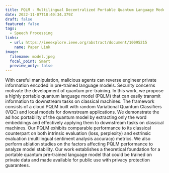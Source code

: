 ```yaml
---
title: PQLM - Multilingual Decentralized Portable Quantum Language Model
date: 2022-11-07T18:40:34.379Z
draft: false
featured: false
tags:
  - Speech Processing
links:
  - url: https://ieeexplore.ieee.org/abstract/document/10095215
    name: Paper Link
image:
  filename: model.jpeg
  focal_point: Smart
  preview_only: false
---
```

With careful manipulation, malicious agents can reverse engineer private information encoded in pre-trained language models. Security concerns motivate the development of quantum pre-training. In this work, we propose a highly portable quantum language model (PQLM) that can easily transmit information to downstream tasks on classical machines. The framework consists of a cloud PQLM built with random Variational Quantum Classifiers (VQC) and local models for downstream applications. We demonstrate the ad hoc portability of the quantum model by extracting only the word embeddings and effectively applying them to downstream tasks on classical machines. Our PQLM exhibits comparable performance to its classical counterpart on both intrinsic evaluation (loss, perplexity) and extrinsic evaluation (multilingual sentiment analysis accuracy) metrics. We also perform ablation studies on the factors affecting PQLM performance to analyze model stability. Our work establishes a theoretical foundation for a portable quantum pre-trained language model that could be trained on private data and made available for public use with privacy protection guarantees.
